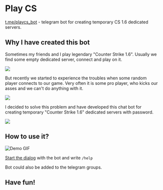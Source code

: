# Play CS
[t.me/playcs_bot](https://t.me/playcs_bot) - telegram bot for creating temporary CS 1.6 dedicated servers.

## Why I have created this bot
Sometimes my friends and I play legendary "Counter Strike 1.6".
Usually we find some empty dedicated server, connect and play on it.

![](https://tlgrm.eu/_/stickers/4dd/300/4dd300fd-0a89-3f3d-ac53-8ec93976495e/192/29.webp)

But recently we started to experience the troubles when some random player connects to our game.
Very often it is some pro player, who kicks our asses and we can't do anything with it.

![](https://tlgrm.eu/_/stickers/4dd/300/4dd300fd-0a89-3f3d-ac53-8ec93976495e/192/5.webp)

I decided to solve this problem and have developed this chat bot for creating temporary
"Counter Strike 1.6" dedicated servers with password.

![](https://tlgrm.eu/_/stickers/4dd/300/4dd300fd-0a89-3f3d-ac53-8ec93976495e/192/115.webp)

## How to use it?

![Demo GIF](https://i.imgur.com/GpDVg2p.gif)

[Start the dialog](https://t.me/playcs_bot) with the bot and write `/help`

Bot could also be added to the telegram groups.

## Have fun!
